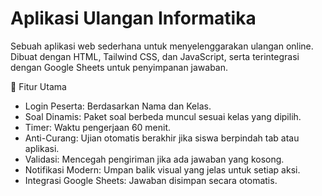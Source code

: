 # Aplikasi Ulangan Informatika

Sebuah aplikasi web sederhana untuk menyelenggarakan ulangan online. Dibuat dengan HTML, Tailwind CSS, dan JavaScript, serta terintegrasi dengan Google Sheets untuk penyimpanan jawaban.

🚀 Fitur Utama
- Login Peserta: Berdasarkan Nama dan Kelas.
- Soal Dinamis: Paket soal berbeda muncul sesuai kelas yang dipilih.
- Timer: Waktu pengerjaan 60 menit.
- Anti-Curang: Ujian otomatis berakhir jika siswa berpindah tab atau aplikasi.
- Validasi: Mencegah pengiriman jika ada jawaban yang kosong.
- Notifikasi Modern: Umpan balik visual yang jelas untuk setiap aksi.
- Integrasi Google Sheets: Jawaban disimpan secara otomatis.
